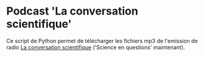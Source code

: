 # Podcast 'La conversation scientifique'

Ce script de Python permet de télécharger les fichiers mp3 de l'emission de radio [La conversation scientifique](https://www.radiofrance.fr/franceculture/podcasts/la-conversation-scientifique) ('Science en questions' maintenant).
